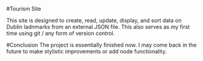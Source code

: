 #Tourism Site

This site is designed to create, read, update, display, and sort data on Dublin ladnmarks from an external JSON file.
This also serves as my first time using git / any form of version control.


#Conclusion
The project is essentially finished now. I may come back in the future to make stylistic improvements or add node functionality.


